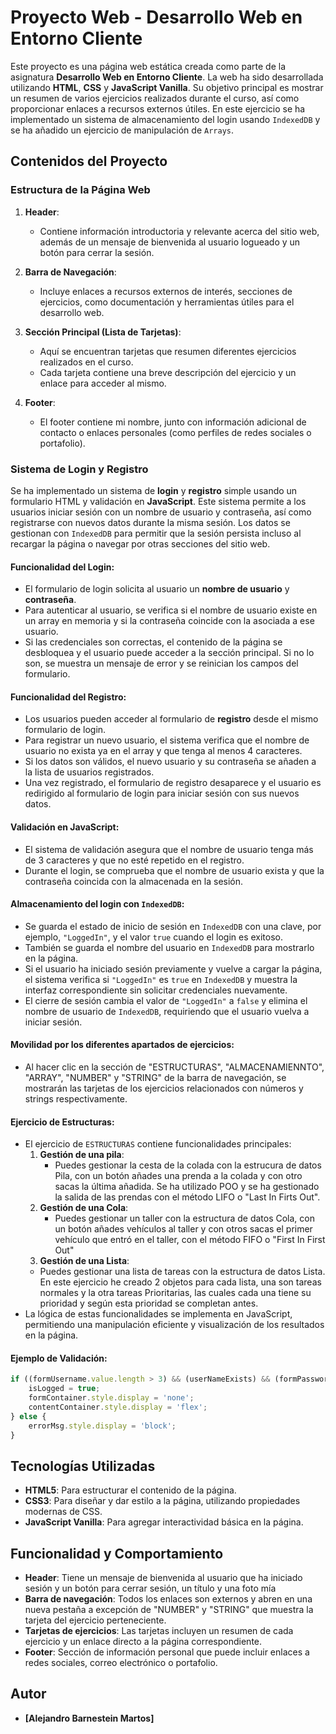 # Proyecto Web - Desarrollo Web en Entorno Cliente

Este proyecto es una página web estática creada como parte de la asignatura **Desarrollo Web en Entorno Cliente**. La web ha sido desarrollada utilizando **HTML**, **CSS** y **JavaScript Vanilla**. Su objetivo principal es mostrar un resumen de varios ejercicios realizados durante el curso, así como proporcionar enlaces a recursos externos útiles. En este ejercicio se ha implementado un sistema de almacenamiento del login usando `IndexedDB` y se ha añadido un ejercicio de manipulación de `Arrays`.

## Contenidos del Proyecto

### Estructura de la Página Web

1. **Header**:
   - Contiene información introductoria y relevante acerca del sitio web, además de un mensaje de bienvenida al usuario logueado y un botón para cerrar la sesión.
   
2. **Barra de Navegación**:
   - Incluye enlaces a recursos externos de interés, secciones de ejercicios, como documentación y herramientas útiles para el desarrollo web.
   
3. **Sección Principal (Lista de Tarjetas)**:
   - Aquí se encuentran tarjetas que resumen diferentes ejercicios realizados en el curso.
   - Cada tarjeta contiene una breve descripción del ejercicio y un enlace para acceder al mismo.
   
4. **Footer**:
   - El footer contiene mi nombre, junto con información adicional de contacto o enlaces personales (como perfiles de redes sociales o portafolio).

### Sistema de Login y Registro

Se ha implementado un sistema de **login** y **registro** simple usando un formulario HTML y validación en **JavaScript**. Este sistema permite a los usuarios iniciar sesión con un nombre de usuario y contraseña, así como registrarse con nuevos datos durante la misma sesión. Los datos se gestionan con `IndexedDB` para permitir que la sesión persista incluso al recargar la página o navegar por otras secciones del sitio web.

#### Funcionalidad del Login:
- El formulario de login solicita al usuario un **nombre de usuario** y **contraseña**.
- Para autenticar al usuario, se verifica si el nombre de usuario existe en un array en memoria y si la contraseña coincide con la asociada a ese usuario.
- Si las credenciales son correctas, el contenido de la página se desbloquea y el usuario puede acceder a la sección principal. Si no lo son, se muestra un mensaje de error y se reinician los campos del formulario.

#### Funcionalidad del Registro:
- Los usuarios pueden acceder al formulario de **registro** desde el mismo formulario de login.
- Para registrar un nuevo usuario, el sistema verifica que el nombre de usuario no exista ya en el array y que tenga al menos 4 caracteres. 
- Si los datos son válidos, el nuevo usuario y su contraseña se añaden a la lista de usuarios registrados.
- Una vez registrado, el formulario de registro desaparece y el usuario es redirigido al formulario de login para iniciar sesión con sus nuevos datos.

#### Validación en JavaScript:
- El sistema de validación asegura que el nombre de usuario tenga más de 3 caracteres y que no esté repetido en el registro.
- Durante el login, se comprueba que el nombre de usuario exista y que la contraseña coincida con la almacenada en la sesión.

#### Almacenamiento del login con `IndexedDB`:
- Se guarda el estado de inicio de sesión en `IndexedDB` con una clave, por ejemplo, `"LoggedIn"`, y el valor `true` cuando el login es exitoso.
- También se guarda el nombre del usuario en `IndexedDB` para mostrarlo en la página.
- Si el usuario ha iniciado sesión previamente y vuelve a cargar la página, el sistema verifica si `"LoggedIn"` es `true` en `IndexedDB` y muestra la interfaz correspondiente sin solicitar credenciales nuevamente.
- El cierre de sesión cambia el valor de `"LoggedIn"` a `false` y elimina el nombre de usuario de `IndexedDB`, requiriendo que el usuario vuelva a iniciar sesión.

#### Movilidad por los diferentes apartados de ejercicios:
- Al hacer clic en la sección de "ESTRUCTURAS", "ALMACENAMIENNTO", "ARRAY", "NUMBER" y "STRING" de la barra de navegación, se mostrarán las tarjetas de los ejercicios relacionados con números y strings respectivamente.

#### Ejercicio de Estructuras:
- El ejercicio de `ESTRUCTURAS` contiene funcionalidades principales:
  1. **Gestión de una pila**:
     - Puedes gestionar la cesta de la colada con la estrucura de datos Pila, con un botón añades una prenda a la colada y con otro sacas la última añadida. Se ha utilizado POO y se ha gestionado la salida de las prendas con el método LIFO o "Last In Firts Out".
  2. **Gestión de una Cola**:
     - Puedes gestionar un taller con la estructura de datos Cola, con un botón añades vehículos al taller y con otros sacas el primer vehículo que entró en el taller, con el método FIFO o "First In First Out"
   3. **Gestión de una Lista**:
     - Puedes gestionar una lista de tareas con la estructura de datos Lista. En este ejercicio he creado 2 objetos para cada lista, una son tareas normales y la otra tareas Prioritarias, las cuales cada una tiene su prioridad y según esta prioridad se completan antes.
- La lógica de estas funcionalidades se implementa en JavaScript, permitiendo una manipulación eficiente y visualización de los resultados en la página.

#### Ejemplo de Validación:

```javascript
if ((formUsername.value.length > 3) && (userNameExists) && (formPassword.value === registeredUsers[passCounter][1])) {
    isLogged = true;
    formContainer.style.display = 'none';
    contentContainer.style.display = 'flex';
} else {
    errorMsg.style.display = 'block';
}
```

## Tecnologías Utilizadas

- **HTML5**: Para estructurar el contenido de la página.
- **CSS3**: Para diseñar y dar estilo a la página, utilizando propiedades modernas de CSS.
- **JavaScript Vanilla**: Para agregar interactividad básica en la página.

## Funcionalidad y Comportamiento
- **Header**: Tiene un mensaje de bienvenida al usuario que ha iniciado sesión y un botón para cerrar sesión, un título y una foto mía
- **Barra de navegación**: Todos los enlaces son externos y abren en una nueva pestaña a excepción de "NUMBER" y "STRING" que muestra la tarjeta del ejercicio perteneciente.
- **Tarjetas de ejercicios**: Las tarjetas incluyen un resumen de cada ejercicio y un enlace directo a la página correspondiente.
- **Footer**: Sección de información personal que puede incluir enlaces a redes sociales, correo electrónico o portafolio.

## Autor

- **[Alejandro Barnestein Martos]**